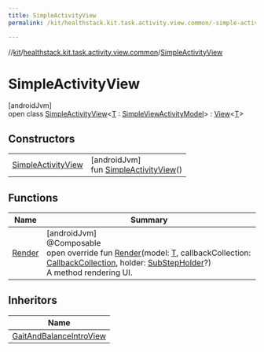 ```yaml
---
title: SimpleActivityView
permalink: /kit/healthstack.kit.task.activity.view.common/-simple-activity-view/index.html

---
```

//[kit](../../../index.html)/[healthstack.kit.task.activity.view.common](../index.html)/[SimpleActivityView](index.html)



# SimpleActivityView



[androidJvm]\
open class [SimpleActivityView](index.html)&lt;[T](index.html) : [SimpleViewActivityModel](../../healthstack.kit.task.activity.model/-simple-view-activity-model/index.html)&gt; : [View](../../healthstack.kit.task.base/-view/index.html)&lt;[T](index.html)&gt;



## Constructors


| | |
|---|---|
| [SimpleActivityView](-simple-activity-view.html) | [androidJvm]<br>fun [SimpleActivityView](-simple-activity-view.html)() |


## Functions


| Name | Summary |
|---|---|
| [Render](-render.html) | [androidJvm]<br>@Composable<br>open override fun [Render](-render.html)(model: [T](index.html), callbackCollection: [CallbackCollection](../../healthstack.kit.task.base/-callback-collection/index.html), holder: [SubStepHolder](../../healthstack.kit.task.survey.question/-sub-step-holder/index.html)?)<br>A method rendering UI. |


## Inheritors


| Name |
|---|
| [GaitAndBalanceIntroView](../../healthstack.kit.task.activity.view/-gait-and-balance-intro-view/index.html) |

